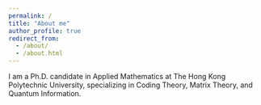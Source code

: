 ```yaml
---
permalink: /
title: "About me"
author_profile: true
redirect_from: 
  - /about/
  - /about.html
---
```


I am a Ph.D. candidate in Applied Mathematics at The Hong Kong Polytechnic University, specializing in Coding Theory, Matrix Theory, and Quantum Information. 
